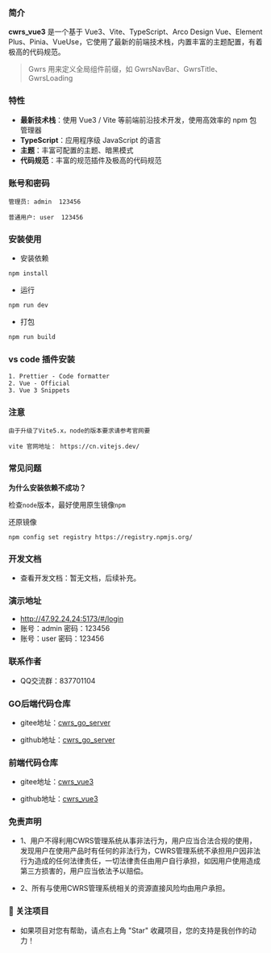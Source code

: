 ### 简介

**cwrs_vue3** 是一个基于 Vue3、Vite、TypeScript、Arco Design Vue、Element Plus、Pinia、VueUse，它使用了最新的前端技术栈，内置丰富的主题配置，有着极高的代码规范。

> Gwrs 用来定义全局组件前缀，如 GwrsNavBar、GwrsTitle、GwrsLoading

### 特性

- **最新技术栈**：使用 Vue3 / Vite 等前端前沿技术开发，使用高效率的 npm 包管理器
- **TypeScript**：应用程序级 JavaScript 的语言
- **主题**：丰富可配置的主题、暗黑模式
- **代码规范**：丰富的规范插件及极高的代码规范

### 账号和密码
```text
管理员: admin  123456

普通用户: user  123456
```

### 安装使用
- 安装依赖
```bash
npm install
```

- 运行
```bash
npm run dev
```

- 打包
```bash
npm run build
```

### vs code 插件安装
```text
1. Prettier - Code formatter
2. Vue - Official
3. Vue 3 Snippets
```

### 注意
```text
由于升级了Vite5.x，node的版本要求请参考官网要

vite 官网地址： https://cn.vitejs.dev/
```

### 常见问题

**为什么安装依赖不成功？**

检查`node`版本，最好使用原生镜像`npm`

还原镜像

```
npm config set registry https://registry.npmjs.org/
```

### 开发文档
- 查看开发文档：暂无文档，后续补充。

[//]: # (- <a href="/" target="_blank">cwrs_go_server</a>)

### 演示地址
- <a href="http://47.92.24.24:5173/#/login" target="_blank">http://47.92.24.24:5173/#/login</a>
- 账号：admin  密码：123456
- 账号：user  密码：123456

### 联系作者
- QQ交流群：837701104

### GO后端代码仓库
- gitee地址：<a href="https://gitee.com/open-source-project_7/cwrs_go_server" target="_blank">cwrs_go_server</a>

- github地址：<a href="https://github.com/vunwang/cwrs_go_server" target="_blank">cwrs_go_server</a>

### 前端代码仓库
- gitee地址：<a href="https://gitee.com/open-source-project_7/cwrs_vue3" target="_blank">cwrs_vue3</a>

- github地址：<a href="https://github.com/vunwang/cwrs_vue3" target="_blank">cwrs_vue3</a>

### 免责声明
- 1、用户不得利用CWRS管理系统从事非法行为，用户应当合法合规的使用，发现用户在使用产品时有任何的非法行为，CWRS管理系统不承担用户因非法行为造成的任何法律责任，一切法律责任由用户自行承担，如因用户使用造成第三方损害的，用户应当依法予以赔偿。

- 2、所有与使用CWRS管理系统相关的资源直接风险均由用户承担。

### 🎉 关注项目
- 如果项目对您有帮助，请点右上角 "Star" 收藏项目，您的支持是我创作的动力！
